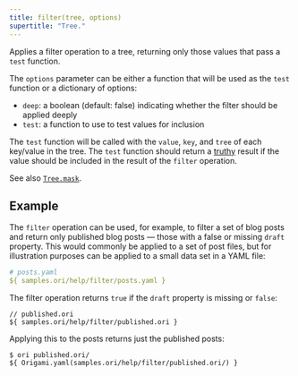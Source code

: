 ```yaml
---
title: filter(tree, options)
supertitle: "Tree."
---
```


Applies a filter operation to a tree, returning only those values that pass a `test` function.

The `options` parameter can be either a function that will be used as the `test` function or a dictionary of options:

- `deep`: a boolean (default: false) indicating whether the filter should be applied deeply
- `test`: a function to use to test values for inclusion

The `test` function will be called with the `value`, `key`, and `tree` of each key/value in the tree. The `test` function should return a [truthy](https://developer.mozilla.org/en-US/docs/Glossary/Truthy) result if the value should be included in the result of the `filter` operation.

See also [`Tree.mask`](mask.html).

## Example

The `filter` operation can be used, for example, to filter a set of blog posts and return only published blog posts — those with a false or missing `draft` property. This would commonly be applied to a set of post files, but for illustration purposes can be applied to a small data set in a YAML file:

```yaml
# posts.yaml
${ samples.ori/help/filter/posts.yaml }
```

The filter operation returns `true` if the `draft` property is missing or `false`:

```ori
// published.ori
${ samples.ori/help/filter/published.ori }
```

Applying this to the posts returns just the published posts:

```console
$ ori published.ori/
${ Origami.yaml(samples.ori/help/filter/published.ori/) }
```

